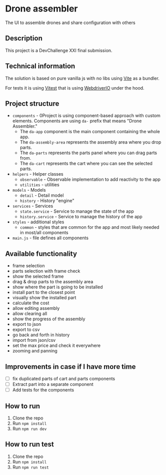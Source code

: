 # Drone assembler
The UI to assemble drones and share configuration with others

## Description
This project is a DevChallenge XXI final submission.

## Technical information
The solution is based on pure vanilla js with no libs using [Vite](https://vitejs.dev/) as a bundler.

For tests it is using [Vitest](https://vitest.dev/) that is using [WebdriverIO](https://webdriver.io/) under the hood.

## Project structure
- `components` - 0Project is using component-based approach with custom elements. Components are using `da-` prefix that means "Drone Assembler."
    - The `da-app` component is the main component containing the whole app.
    - The `da-assembly-area` represents the assembly area where you drop parts.
    - The `da-parts` represents the parts panel where you can drag parts from.
    - The `da-cart` represents the cart where you can see the selected parts.
- `helpers` - Helper classes
    - `observable` - Observable implementation to add reactivity to the app
    - `utilities` - utilities
- `models` - Models
  - `detail` - Detail model
  - `history` - History "engine"
- `services` - Services
  - `state.service` - Service to manage the state of the app
  - `history.service` - Service to manage the history of the app
- `styles` - additional styles
    - `common` - styles that are common for the app and most likely needed in most/all components
- `main.js` - file defines all components

## Available functionality
- frame selection
- parts selection with frame check
- show the selected frame
- drag & drop parts to the assembly area
- show where the part is going to be installed
- install part to the closest point
- visually show the installed part
- calculate the cost
- allow editing assembly
- allow clearing all
- show the progress of the assembly
- export to json
- export to csv
- go back and forth in history
- import from json/csv
- set the max price and check it everywhere
- zooming and panning

## Improvements in case if I have more time
- [ ] fix duplicated parts of cart and parts components
- [ ] Extract part into a separate component
- [ ] Add tests for the components

## How to run
1. Clone the repo
2. Run `npm install`
3. Run `npm run dev`

## How to run test
1. Clone the repo
2. Run `npm install`
3. Run `npm run test`
